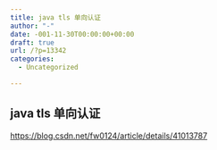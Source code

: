 ```yaml
---
title: java tls 单向认证
author: "-"
date: -001-11-30T00:00:00+00:00
draft: true
url: /?p=13342
categories:
  - Uncategorized

---
```

## java tls 单向认证
https://blog.csdn.net/fw0124/article/details/41013787